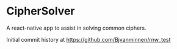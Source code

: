 # CipherSolver
A react-native app to assist in solving common ciphers.

Initial commit history at https://github.com/Bjvanminnen/rnw_test
